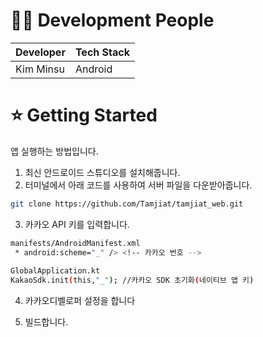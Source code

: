# 👨‍🦱 Development People
|Developer|Tech Stack|
|------|---|
|Kim Minsu|Android
# ⭐ Getting Started

앱 실행하는 방법입니다.

1. 최신 안드로이드 스튜디오를 설치해줍니다.
2.  터미널에서 아래 코드를 사용하여 서버 파일을 다운받아줍니다.
   ```bash
   git clone https://github.com/Tamjiat/tamjiat_web.git 
   ```

3.  카카오 API 키를 입력합니다.
   ```bash
   manifests/AndroidManifest.xml
    * android:scheme="_" /> <!-- 카카오 번호 -->
    
   GlobalApplication.kt 
   KakaoSdk.init(this,"_"); //카카오 SDK 초기화(네이티브 앱 키)
   ```
   
4. 카카오디벨로퍼 설정을 합니다

5. 빌드합니다.
   
   
